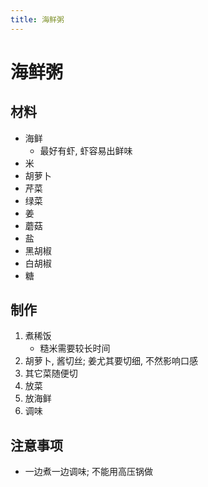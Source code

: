 ```yaml
---
title: 海鲜粥
---
```


# 海鲜粥

## 材料

- 海鲜
  - 最好有虾, 虾容易出鲜味
- 米
- 胡萝卜
- 芹菜
- 绿菜
- 姜
- 蘑菇
- 盐
- 黑胡椒
- 白胡椒
- 糖

## 制作

1. 煮稀饭
   - 糙米需要较长时间
2. 胡萝卜, 酱切丝; 姜尤其要切细, 不然影响口感
3. 其它菜随便切
4. 放菜
5. 放海鲜
6. 调味

## 注意事项

- 一边煮一边调味; 不能用高压锅做
